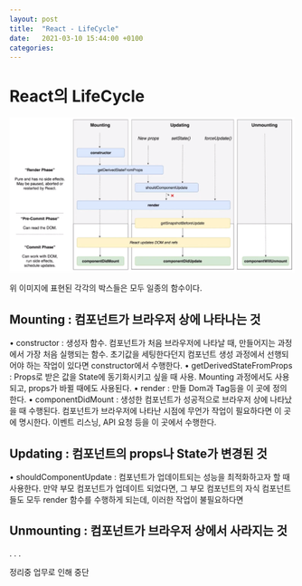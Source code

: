 ```yaml
---
layout: post
title:  "React - LifeCycle"
date:   2021-03-10 15:44:00 +0100
categories:
---
```


# React의 LifeCycle

![LifeCycle](../assets/images/lifeCycle.png)

위 이미지에 표현된 각각의 박스들은 모두 일종의 함수이다.

## Mounting : 컴포넌트가 브라우저 상에 나타나는 것
• constructor : 생성자 함수. 컴포넌트가 처음 브라우저에 나타날 때, 만들어지는 과정에서 가장 처음 실행되는 함수. 
초기값을 세팅한다던지 컴포넌트 생성 과정에서 선행되어야 하는 작업이 있다면 constructor에서 수행한다.
• getDerivedStateFromProps : Props로 받은 값을 State에 동기화시키고 싶을 때 사용. 
Mounting 과정에서도 사용되고, props가 바뀔 때에도 사용된다.
• render : 만들 Dom과 Tag등을 이 곳에 정의한다.
• componentDidMount : 생성한 컴포넌트가 성공적으로 브라우저 상에 나타났을 때 수행된다. 
컴포넌트가 브라우저에 나타난 시점에 무언가 작업이 필요하다면 이 곳에 명시한다. 이벤트 리스닝, API 요청 등을 이 곳에서 수행한다.

## Updating : 컴포넌트의 props나 State가 변경된 것
• shouldComponentUpdate : 컴포넌트가 업데이트되는 성능을 최적화하고자 할 때 사용한다. 
만약 부모 컴포넌트가 업데이트 되었다면, 그 부모 컴포넌트의 자식 컴포넌트들도 
모두 render 함수를 수행하게 되는데, 이러한 작업이 불필요하다면 


## Unmounting : 컴포넌트가 브라우저 상에서 사라지는 것

.
.
.

정리중 업무로 인해 중단




